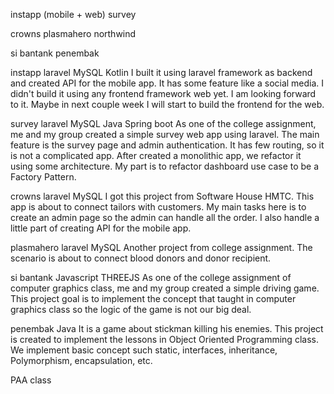 instapp (mobile + web)
survey

crowns
plasmahero
northwind

si bantank
penembak


instapp
laravel
MySQL
Kotlin
I built it using laravel framework as backend and created API for the mobile app. It has some feature like a social media. I didn't build it using any frontend framework web yet. I am looking forward to it. Maybe in next couple week I will start to build the frontend for the web.

survey
laravel
MySQL
Java Spring boot
As one of the college assignment, me and my group created a simple survey web app using laravel. The main feature is the survey page and admin authentication. It has few routing, so it is not a complicated app. After created a monolithic app, we refactor it using some architecture. My part is to refactor dashboard use case to be a Factory Pattern.


crowns
laravel
MySQL
I got this project from Software House HMTC. This app is about to connect tailors with customers. My main tasks here is to create an admin page so the admin can handle all the order. I also handle a little part of creating API for the mobile app.

plasmahero
laravel
MySQL
Another project from college assignment. The scenario is about to connect blood donors and donor recipient.

si bantank
Javascript
THREEJS
As one of the college assignment of computer graphics class, me and my group created a simple driving game. This project goal is to implement the concept that taught in computer graphics class so the logic of the game is not our big deal.

penembak
Java
It is a game about stickman killing his enemies. This project is created to implement the lessons in Object Oriented Programming class. We implement basic concept such static, interfaces, inheritance, Polymorphism, encapsulation, etc.

PAA class